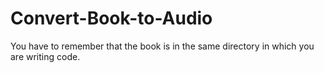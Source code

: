 # Convert-Book-to-Audio

You have to remember that the book is in the same directory in which you are writing code.
